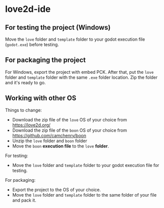 # love2d-ide

## For testing the project (Windows)
Move the `love` folder and `template` folder to your godot execution file (`godot.exe`) before testing.

## For packaging the project
For Windows, export the project with embed PCK. After that, put the `love` folder and `template` folder with the same `.exe` folder location. Zip the folder and it's ready to go.

## Working with other OS
Things to change:
- Download the zip file of the `love` OS of your choice from https://love2d.org/
- Download the zip file of the `boon` OS of your choice from https://github.com/camchenry/boon
- Unzip the `love` folder and `boon` folder
- Move the `boon` **execution file** to the `love` **folder**.

For testing:
- Move the `love` folder and `template` folder to your godot execution file for testing.

For packaging:
- Export the project to the OS of your choice.
- Move the `love` folder and `template` folder to the same folder of your file and pack it.
